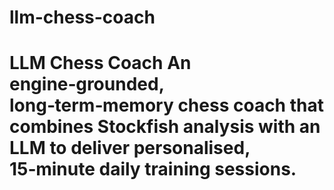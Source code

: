 # llm-chess-coach
# LLM Chess Coach  An **engine‑grounded, long‑term‑memory chess coach** that combines Stockfish analysis with an LLM to deliver personalised, 15‑minute daily training sessions.
